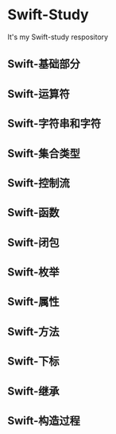 # Swift-Study

It's my Swift-study respository

## Swift-基础部分

## Swift-运算符

## Swift-字符串和字符

## Swift-集合类型

## Swift-控制流

## Swift-函数

## Swift-闭包

## Swift-枚举

## Swift-属性

## Swift-方法

## Swift-下标

## Swift-继承

## Swift-构造过程